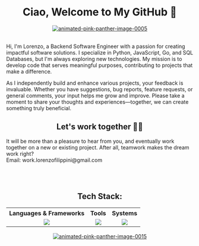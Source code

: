 <div align="center">
<h1>Ciao, Welcome to My GitHub 👋</h1> 
</div>
<div align="center">
<a href="https://www.animatedimages.org/cat-pink-panther-1436.htm"><img src="https://www.animatedimages.org/data/media/1436/animated-pink-panther-image-0005.gif" border="0" alt="animated-pink-panther-image-0005" /></a>
</div>
<br>

<p style="font-size: 14px;">Hi, I'm Lorenzo, a Backend Software Engineer with a passion for creating impactful software solutions. I specialize in Python, JavaScript, Go, and SQL Databases, but I'm always exploring new technologies. My mission is to develop code that serves meaningful purposes, contributing to projects that make a difference.

As I independently build and enhance various projects, your feedback is invaluable. Whether you have suggestions, bug reports, feature requests, or general comments, your input helps me grow and improve. Please take a moment to share your thoughts and experiences—together, we can create something truly beneficial.</p>
<div align="center">
<h2>Let's work together 🙏🏼 </h2>
</div>
<p style="font-size: 14px;">It will be more than a pleasure to hear from you, and eventually work together on a new or existing project. After all, teamwork makes the dream work right?<br>
Email: work.lorenzofilippini@gmail.com</p>

<br><br>
<div align="center">
  <p>
    <h2> Tech Stack: </h2>
  </p>
  <table style="margin: auto;">
    <tr>
      <th>Languages & Frameworks</th>
      <th>Tools</th>
      <th>Systems</th>
    </tr>
    <tr>
      <td valign="top">
        <div align="center">
        <a href="https://github.com/theMoor9?tab=repositories">
          <img src="https://go-skill-icons.vercel.app/api/icons?i=py,js,go,html,css,bash,django,nodejs,fastapi,flaskmd&perline=3&titles=true" />
        </a>
        </div>
      </td>
      <td valign="top">
        <div align="center">
        <a href=" https://github.com/theMoor9?tab=repositories">
          <img src="https://go-skill-icons.vercel.app/api/icons?i=vscode,obsidian,git,postgres,redis,mysql,mongodb&perline=3&titles=true" />
        </a>
        </div>
      </td>
      <td valign="top">
        <div align="center">
        <a href=" https://github.com/theMoor9?tab=repositories">
          <img src="https://go-skill-icons.vercel.app/api/icons?i=windows,linux,aws,gcp&perline=3&titles=true" />
        </a>
        </div>
      </td>
    </tr>
  </table>
</div>
<br>
<div align="center">
<a href="https://www.animatedimages.org/cat-pink-panther-1436.htm"><img src="https://www.animatedimages.org/data/media/1436/animated-pink-panther-image-0015.gif" border="0" alt="animated-pink-panther-image-0015" /></a>
</div>
